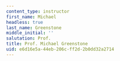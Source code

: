```yaml
---
content_type: instructor
first_name: Michael
headless: true
last_name: Greenstone
middle_initial: ''
salutation: Prof.
title: Prof. Michael Greenstone
uid: e6d16e5a-44eb-206c-ff2d-2b0dd32a2714
---
```

